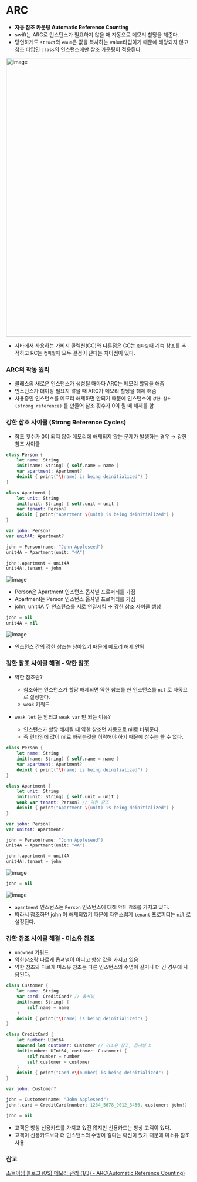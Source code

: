 # ARC
- ****자동 참조 카운팅 Automatic Reference Counting****
- swift는 ARC로 인스턴스가 필요하지 않을 때 자동으로 메모리 할당을 해준다.
- 당연하게도 `struct`와 `enum`은 값을 복사하는 value타입이기 때문에 해당되지 않고
참조 타입인 `class`의 인스턴스에만 참조 카운팅이 적용된다.

<img width="757" alt="image" src="https://github.com/YAPP-Github/22nd-Study-Swift-Language-Guide/assets/77915491/308f1000-7cc7-4174-8f90-48a0b4a7a2de">

- 자바에서 사용하는 가비지 콜렉션(GC)와 다른점은
 GC는 `런타임`때 계속 참조를 추적하고 RC는 `컴파일`때 모두 결정이 난다는 차이점이 있다.

### ARC의 작동 원리

- 클래스의 새로운 인스턴스가 생성될 때마다 ARC는 메모리 할당을 해줌
- 인스턴스가 더이상 필요치 않을 때 ARC가 메모리 할당을 해제 해줌
- 사용중인 인스턴스를 메모리 해제하면 안되기 때문에 인스턴스에 `강한 참조 (strong reference)` 를 만들어 참조 횟수가 0이 될 때 해제를 함

### 강한 참조 사이클 (Strong Reference Cycles)

- 참조 횟수가 0이 되지 않아 메모리에 해제되지 않는 문제가 발생하는 경우 → 강한 참조 사이클

```swift
class Person {
    let name: String
    init(name: String) { self.name = name }
    var apartment: Apartment?
    deinit { print("\(name) is being deinitialized") }
}

class Apartment {
    let unit: String
    init(unit: String) { self.unit = unit }
    var tenant: Person?
    deinit { print("Apartment \(unit) is being deinitialized") }
}

var john: Person?
var unit4A: Apartment?

john = Person(name: "John Appleseed")
unit4A = Apartment(unit: "4A")

john!.apartment = unit4A
unit4A!.tenant = john
```

![image](https://github.com/YAPP-Github/22nd-Study-Swift-Language-Guide/assets/77915491/8ab5aa6a-291b-4890-ab90-78bc8b4e5fc8)

- Person은 Apartment 인스턴스 옵셔널 프로퍼티를 가짐
- Apartment는 Person 인스턴스 옵셔널 프로퍼티를 가짐
- john, unit4A 두 인스턴스를 서로 연결시킴 → 강한 참조 사이클 생성

```swift
john = nil
unit4A = nil
```

![image](https://github.com/YAPP-Github/22nd-Study-Swift-Language-Guide/assets/77915491/b8ce2cbb-b74d-4506-a211-fed9192d1f3e)

- 인스턴스 간의 강한 참조는 남아있기 때문에 메모리 해제 안됨

### 강한 참조 사이클 해결 - 약한 참조

- 약한 참조란?
    - 참조하는 인스턴스가 할당 해제되면 약한 참조를 한 인스턴스를 `nil` 로 자동으로 설정한다.
    - `weak` 키워드

- `weak let` 는 안되고 `weak var` 만 되는 이유?
    - 인스턴스가 할당 해제될 때 약한 참조면 자동으로 nil로 바꿔준다.
    - 즉 런타임에 값이 nil로 바뀌는것을 허락해야 하기 때문에 상수는 쓸 수 없다.

```swift
class Person {
    let name: String
    init(name: String) { self.name = name }
    var apartment: Apartment?
    deinit { print("\(name) is being deinitialized") }
}

class Apartment {
    let unit: String
    init(unit: String) { self.unit = unit }
    weak var tenant: Person? // 약한 참조
    deinit { print("Apartment \(unit) is being deinitialized") }
}

var john: Person?
var unit4A: Apartment?

john = Person(name: "John Appleseed")
unit4A = Apartment(unit: "4A")

john!.apartment = unit4A
unit4A!.tenant = john
```

![image](https://github.com/YAPP-Github/22nd-Study-Swift-Language-Guide/assets/77915491/063fed61-427d-4bdf-a176-3a8b8aa37681)

```swift
john = nil
```

![image](https://github.com/YAPP-Github/22nd-Study-Swift-Language-Guide/assets/77915491/a6dbbcfb-585c-4143-b3e1-0d6893d44b9d)

- `apartment` 인스턴스는  `Person` 인스턴스에 대해 `약한 참조`를 가지고 있다.
- 따라서 참조하던 john 이 해제되었기 때문에 자연스럽게 `tenant` 프로퍼티는 `nil` 로 설정된다.

### 강한 참조 사이클 해결 - 미소유 참조

- `unowned` 키워드
- 약한참조랑 다르게 옵셔널이 아니고 항상 값을 가지고 있음
- 약한 참조와 다르게 미소유 참조는 다른 인스턴스의 수명이 같거나 더 긴 경우에 사용된다.

```swift
class Customer {
    let name: String
    var card: CreditCard? // 옵셔널
    init(name: String) {
        self.name = name
    }
    deinit { print("\(name) is being deinitialized") }
}

class CreditCard {
    let number: UInt64
    unowned let customer: Customer // 미소유 참조, 옵셔널 x
    init(number: UInt64, customer: Customer) {
        self.number = number
        self.customer = customer
    }
    deinit { print("Card #\(number) is being deinitialized") }
}

var john: Customer?

john = Customer(name: "John Appleseed")
john!.card = CreditCard(number: 1234_5678_9012_3456, customer: john!)

john = nil
```

- 고객은 항상 신용카드를 가지고 있진 않지만 신용카드는 항상 고객이 있다.
- 고객이 신용카드보다 더 인스턴스의 수명이 길다는 확신이 있기 때문에 미소유 참조 사용

### 참고
[소들이님 블로그 iOS) 메모리 관리 (1/3) - ARC(Automatic Reference Counting)](https://babbab2.tistory.com/26)

